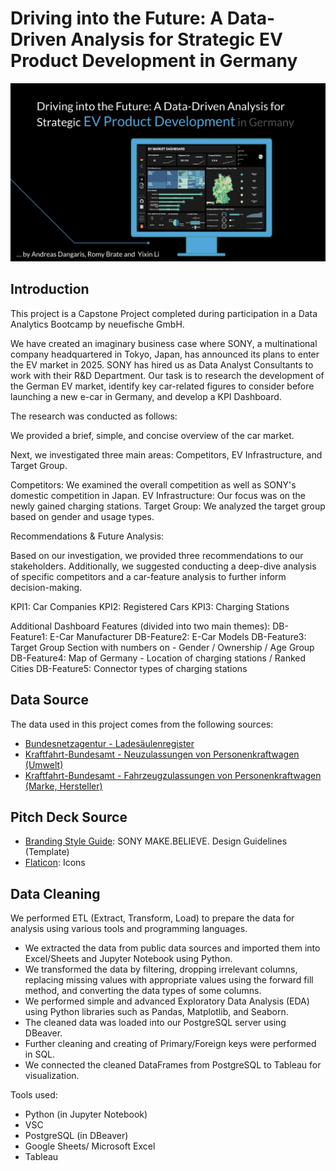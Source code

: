 # Driving into the Future: A Data-Driven Analysis for Strategic EV Product Development in Germany

![Title_and_Dashboard](images/GitHub-Readme-pic.jpg)


## Introduction

This project is a Capstone Project completed during participation in a Data Analytics Bootcamp by neuefische GmbH.

We have created an imaginary business case where SONY, a multinational company headquartered in Tokyo, Japan, has announced its plans to enter the EV market in 2025. SONY has hired us as Data Analyst Consultants to work with their R&D Department. Our task is to research the development of the German EV market, identify key car-related figures to consider before launching a new e-car in Germany, and develop a KPI Dashboard.

The research was conducted as follows:

We provided a brief, simple, and concise overview of the car market.

Next, we investigated three main areas: Competitors, EV Infrastructure, and Target Group.

Competitors: We examined the overall competition as well as SONY's domestic competition in Japan.
EV Infrastructure: Our focus was on the newly gained charging stations.
Target Group: We analyzed the target group based on gender and usage types.

Recommendations & Future Analysis:

Based on our investigation, we provided three recommendations to our stakeholders. Additionally, we suggested conducting a deep-dive analysis of specific competitors and a car-feature analysis to further inform decision-making.

KPI1: Car Companies
KPI2: Registered Cars
KPI3: Charging Stations

Additional Dashboard Features (divided into two main themes):
DB-Feature1: E-Car Manufacturer
DB-Feature2: E-Car Models
DB-Feature3: Target Group Section with numbers on - Gender / Ownership / Age Group
DB-Feature4: Map of Germany - Location of charging stations / Ranked Cities
DB-Feature5: Connector types of charging stations

## Data Source

The data used in this project comes from the following sources:

- [Bundesnetzagentur - Ladesäulenregister](https://www.bundesnetzagentur.de/DE/Fachthemen/ElektrizitaetundGas/E-Mobilitaet/Ladesaeulenkarte/start.html)
- [Kraftfahrt-Bundesamt - Neuzulassungen von Personenkraftwagen (Umwelt)](https://www.kba.de/DE/Statistik/Fahrzeuge/Neuzulassungen/Umwelt/n_umwelt_node.html)
- [Kraftfahrt-Bundesamt - Fahrzeugzulassungen von Personenkraftwagen (Marke, Hersteller)](https://www.kba.de/DE/Statistik/Produktkatalog/produkte/Fahrzeuge/fz6_b_uebersicht.html)

## Pitch Deck Source

- [Branding Style Guide](https://brandingstyleguides.com/guide/sony-make-believe/): SONY MAKE.BELIEVE. Design Guidelines (Template)
- [Flaticon](https://www.flaticon.com/): Icons

## Data Cleaning

We performed ETL (Extract, Transform, Load) to prepare the data for analysis using various tools and programming languages.

- We extracted the data from public data sources and imported them into Excel/Sheets and Jupyter Notebook using Python.
- We transformed the data by filtering, dropping irrelevant columns, replacing missing values with appropriate values using the forward fill method, and converting the data types of some columns.
- We performed simple and advanced Exploratory Data Analysis (EDA) using Python libraries such as Pandas, Matplotlib, and Seaborn.
- The cleaned data was loaded into our PostgreSQL server using DBeaver.
- Further cleaning and creating of Primary/Foreign keys were performed in SQL.
- We connected the cleaned DataFrames from PostgreSQL to Tableau for visualization.

Tools used:
- Python (in Jupyter Notebook)
- VSC
- PostgreSQL (in DBeaver)
- Google Sheets/ Microsoft Excel
- Tableau
